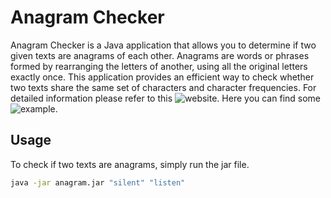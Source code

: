 # Anagram Checker

Anagram Checker is a Java application that allows you to determine if two given texts are anagrams of each other. Anagrams are words or phrases formed by rearranging the letters of another, using all the original letters exactly once. This application provides an efficient way to check whether two texts share the same set of characters and character frequencies.
For detailed information please refer to this  ![website](https://simple.wikipedia.org/wiki/Anagram).
Here you can find some  ![example](https://www.yourdictionary.com/articles/examples-anagrams-functions).


## Usage

To check if two texts are anagrams, simply run the jar file.

```bash
java -jar anagram.jar "silent" "listen"
